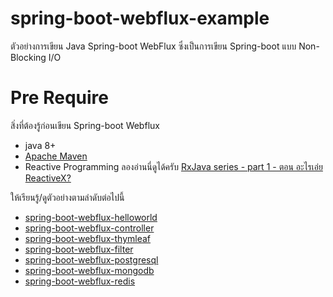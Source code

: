# spring-boot-webflux-example

ตัวอย่างการเขียน Java Spring-boot WebFlux ซึ่งเป็นการเขียน Spring-boot แบบ Non-Blocking I/O  

# Pre Require 
สิ่งที่ต้องรู้ก่อนเขียน Spring-boot Webflux
- java 8+
- [Apache Maven](https://coderunnerth.co/2018/12/05/%E0%B8%A3%E0%B8%B9%E0%B9%89%E0%B8%88%E0%B8%B1%E0%B8%81%E0%B8%81%E0%B8%B1%E0%B8%9A-apache-maven/)
- Reactive Programming ลองอ่านนี่ดูได้ครับ [RxJava series - part 1 - ตอน อะไรเอ่ย ReactiveX?](https://medium.com/@nutron/what-is-reactivex-38293abb81cb) 


ให้เรียนรู้/ดูตัวอย่างตามลำดับต่อไปนี้

- [spring-boot-webflux-helloworld](spring-boot-webflux-helloworld)
- [spring-boot-webflux-controller](spring-boot-webflux-controller) 
- [spring-boot-webflux-thymleaf](spring-boot-webflux-thymleaf) 
- [spring-boot-webflux-filter](spring-boot-webflux-filter)
- [spring-boot-webflux-postgresql](spring-boot-webflux-postgresql)
- [spring-boot-webflux-mongodb](spring-boot-webflux-mongodb)
- [spring-boot-webflux-redis](spring-boot-webflux-redis) 
